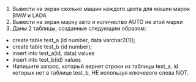 1. Вывести на экран сколько машин каждого цвета для машин марок BMW и LADA
2. Вывести на экран марку авто и количество AUTO не этой марки
3.  Даны 2 таблицы, созданные следующим образом:
* create table test_a (id number, data varchar2(1));
* create table test_b (id number);
* insert into test_a(id, data) values
* insert into test_b(id) values
* Напишите запрос, который вернет строки из таблицы test_a, id которых нет в таблице test_b, НЕ используя ключевого слова NOT.